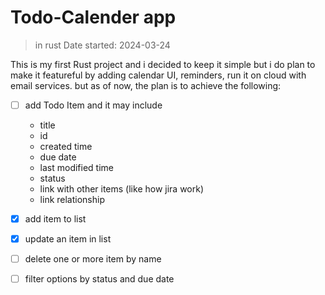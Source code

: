 # Todo-Calender app 
> in rust
> Date started:  2024-03-24

This is my first Rust project and i decided to keep it simple but i do plan to make it featureful by adding calendar UI, reminders, run it on cloud with email services. but as of now, the plan is to achieve the following:
- [ ] add Todo Item and it may include
    - title
    - id
    - created time
    - due date
    - last modified time
    - status
    - link with other items (like how jira work)
    - link relationship

- [x] add item to list

- [x] update an item in list

- [ ] delete one or more item by name

- [ ] filter options by status and due date

